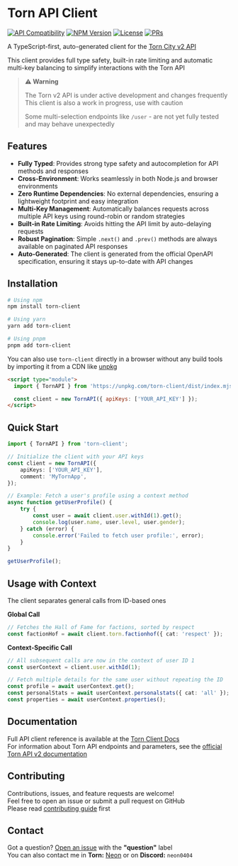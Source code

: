 # Torn API Client


[![API Compatibility](https://img.shields.io/badge/dynamic/regex?url=https%3A%2F%2Fraw.githubusercontent.com%2Fneon0404%2Ftorn-client%2Fmain%2F.torn-api-version&search=.*&label=Torn%20API&color=62a03f)](https://www.torn.com/api.html)
[![NPM Version](https://img.shields.io/npm/v/torn-client.svg)](https://www.npmjs.com/package/torn-client)
[![License](https://img.shields.io/npm/l/torn-client?color=62a03f)](https://github.com/neon0404/torn-client/blob/main/LICENSE)
[![PRs](https://img.shields.io/badge/PRs-welcome-blue)](https://github.com/neon0404/torn-client/pulls)

A TypeScript-first, auto-generated client for the [Torn City v2 API](https://www.torn.com/swagger.php)

This client provides full type safety, built-in rate limiting and automatic multi-key balancing to simplify interactions with the Torn API

> **⚠️ Warning**
> 
> The Torn v2 API is under active development and changes frequently  
> This client is also a work in progress, use with caution
>
> Some multi-selection endpoints like `/user` - are not yet fully tested and may behave unexpectedly


## Features

-   **Fully Typed**: Provides strong type safety and autocompletion for API methods and responses
-   **Cross-Environment**: Works seamlessly in both Node.js and browser environments
-   **Zero Runtime Dependencies**: No external dependencies, ensuring a lightweight footprint and easy integration
-   **Multi-Key Management**: Automatically balances requests across multiple API keys using round-robin or random strategies
-   **Built-in Rate Limiting**: Avoids hitting the API limit by auto-delaying requests
-   **Robust Pagination**: Simple `.next()` and `.prev()` methods are always available on paginated API responses
-   **Auto-Generated**: The client is generated from the official OpenAPI specification, ensuring it stays up-to-date with API changes

## Installation

```sh
# Using npm
npm install torn-client

# Using yarn
yarn add torn-client

# Using pnpm
pnpm add torn-client

```
You can also use `torn-client` directly in a browser without any build tools by importing it from a CDN like [unpkg](https://unpkg.com/)

```html
<script type="module">
  import { TornAPI } from 'https://unpkg.com/torn-client/dist/index.mjs';

  const client = new TornAPI({ apiKeys: ['YOUR_API_KEY'] });
</script>
```

## Quick Start

```ts
import { TornAPI } from 'torn-client';

// Initialize the client with your API keys
const client = new TornAPI({
    apiKeys: ['YOUR_API_KEY'],
    comment: 'MyTornApp',
});

// Example: Fetch a user's profile using a context method
async function getUserProfile() {
    try {
        const user = await client.user.withId(1).get();
        console.log(user.name, user.level, user.gender);
    } catch (error) {
        console.error('Failed to fetch user profile:', error);
    }
}

getUserProfile();
```

## Usage with Context

The client separates general calls from ID-based ones

**Global Call**
```ts
// Fetches the Hall of Fame for factions, sorted by respect
const factionHof = await client.torn.factionhof({ cat: 'respect' });
```

**Context-Specific Call**
```ts
// All subsequent calls are now in the context of user ID 1
const userContext = client.user.withId(1);

// Fetch multiple details for the same user without repeating the ID
const profile = await userContext.get();
const personalStats = await userContext.personalstats({ cat: 'all' });
const properties = await userContext.properties();
```
## Documentation

Full API client reference is available at the [Torn Client Docs](https://neon0404.github.io/torn-client/)  
For information about Torn API endpoints and parameters, see the [official Torn API v2 documentation](https://www.torn.com/swagger.php)  

## Contributing

Contributions, issues, and feature requests are welcome!  
Feel free to open an issue or submit a pull request on GitHub  
Please read [contributing guide](https://github.com/neon0404/torn-client/blob/main/CONTRIBUTING.md) first

## Contact

Got a question? [Open an issue](https://github.com/neon0404/torn-client/issues/new) with the **"question"** label  
You can also contact me in **Torn:** [Neon](https://www.torn.com/profiles.php?XID=3772610) or on **Discord:** `neon0404`
